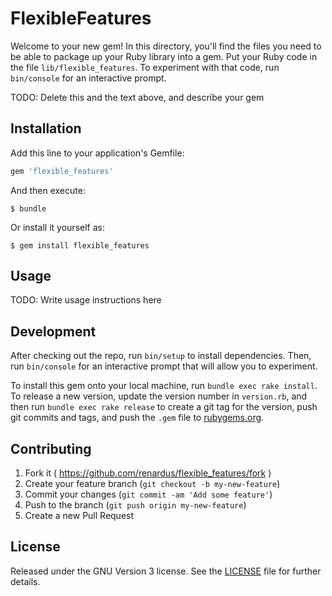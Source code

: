 # FlexibleFeatures

Welcome to your new gem! In this directory, you'll find the files you need to be able to package up your Ruby library into a gem. Put your Ruby code in the file `lib/flexible_features`. To experiment with that code, run `bin/console` for an interactive prompt.

TODO: Delete this and the text above, and describe your gem

## Installation

Add this line to your application's Gemfile:

```ruby
gem 'flexible_features'
```

And then execute:

    $ bundle

Or install it yourself as:

    $ gem install flexible_features

## Usage

TODO: Write usage instructions here

## Development

After checking out the repo, run `bin/setup` to install dependencies. Then, run `bin/console` for an interactive prompt that will allow you to experiment.

To install this gem onto your local machine, run `bundle exec rake install`. To release a new version, update the version number in `version.rb`, and then run `bundle exec rake release` to create a git tag for the version, push git commits and tags, and push the `.gem` file to [rubygems.org](https://rubygems.org).

## Contributing

1. Fork it ( https://github.com/renardus/flexible_features/fork )
2. Create your feature branch (`git checkout -b my-new-feature`)
3. Commit your changes (`git commit -am 'Add some feature'`)
4. Push to the branch (`git push origin my-new-feature`)
5. Create a new Pull Request

License
-------

Released under the GNU Version 3 license. See the [LICENSE][license] file for further details.

[license]: https://github.com/renardus/flexible_features/blob/master/LICENSE.md
